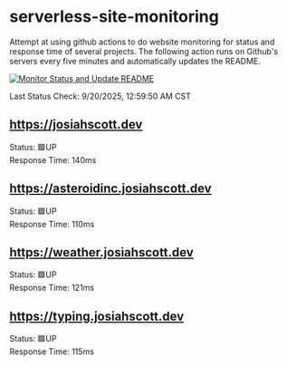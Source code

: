 # serverless-site-monitoring
Attempt at using github actions to do website monitoring for status and response time of several projects. The following action runs on Github's servers every five minutes and automatically updates the README.  

[![Monitor Status and Update README](https://github.com/JosiahSco/serverless-site-monitoring/actions/workflows/monitor.yaml/badge.svg)](https://github.com/JosiahSco/serverless-site-monitoring/actions/workflows/monitor.yaml)

Last Status Check: 9/20/2025, 12:59:50 AM CST

## https://josiahscott.dev
Status: 🟩UP  
Response Time: 140ms

## https://asteroidinc.josiahscott.dev
Status: 🟩UP  
Response Time: 110ms

## https://weather.josiahscott.dev
Status: 🟩UP  
Response Time: 121ms

## https://typing.josiahscott.dev
Status: 🟩UP  
Response Time: 115ms


